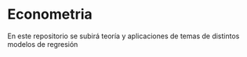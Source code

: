 # Econometria
En este repositorio se subirá teoría y aplicaciones de temas de distintos modelos de regresión
